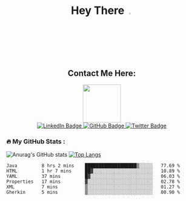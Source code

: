 <h1 align="center">
  Hey There
  <img src="https://media.giphy.com/media/hvRJCLFzcasrR4ia7z/giphy.gif" width="3%"/>
</h1>

<h2 align="center">
  Contact Me Here:
</h2>

<div id="header" align="center">
  <img src="https://media.giphy.com/media/qgQUggAC3Pfv687qPC/giphy.gif" width="100"/>
</div>

<div id="badges" align="center">
  <a href="https://www.linkedin.com/in/pedro-jorge21">
    <img src="https://img.shields.io/badge/LinkedIn-blue?style=for-the-badge&logo=linkedin&logoColor=white" alt="LinkedIn Badge"/>
  </a>
  <a href="https://www.instagram.com/pedrosmjorge21/">
    <img src="https://img.shields.io/badge/Instagram-red?style=for-the-badge&logo=instagram&logoColor=white" alt="GitHub Badge"/>
  </a>
  <a href="https://twitter.com/pedrosmjorge21">
    <img src="https://img.shields.io/badge/Twitter-blue?style=for-the-badge&logo=twitter&logoColor=white" alt="Twitter Badge"/>
  </a>
</div>


### :fire: My GitHub Stats :
![Anurag's GitHub stats](https://github-readme-stats.vercel.app/api?username=pedrosimao10&theme=default&show_icons=true)
[![Top Langs](https://github-readme-stats.vercel.app/api/top-langs/?username=pedrosimao10&layout=compact)](https://github.com/pedrosimao10/github-readme-stats)


<!--START_SECTION:waka-->

```text
Java         8 hrs 2 mins    ███████████████████▒░░░░░   77.69 %
HTML         1 hr 7 mins     ██▓░░░░░░░░░░░░░░░░░░░░░░   10.89 %
YAML         37 mins         █▓░░░░░░░░░░░░░░░░░░░░░░░   06.03 %
Properties   17 mins         ▓░░░░░░░░░░░░░░░░░░░░░░░░   02.78 %
XML          7 mins          ▒░░░░░░░░░░░░░░░░░░░░░░░░   01.27 %
Gherkin      5 mins          ▒░░░░░░░░░░░░░░░░░░░░░░░░   00.90 %
```

<!--END_SECTION:waka-->

